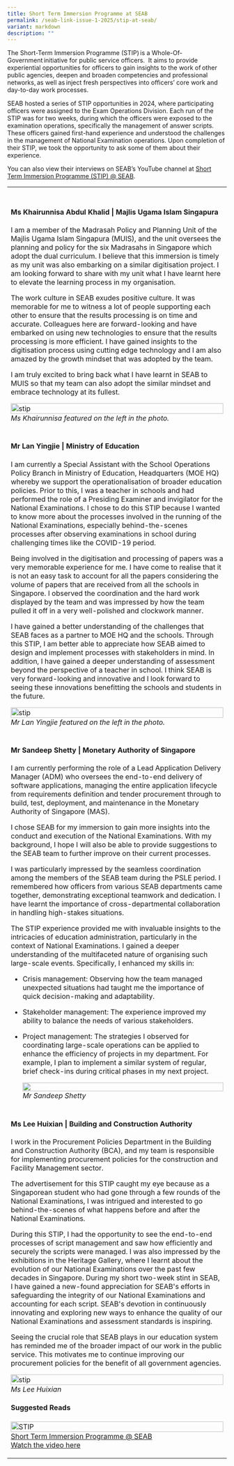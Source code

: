 ```yaml
---
title: Short Term Immersion Programme at SEAB
permalink: /seab-link-issue-1-2025/stip-at-seab/
variant: markdown
description: ""
---
```

<p>The Short-Term Immersion Programme (STIP) is a Whole-Of-Government initiative
for public service officers.&nbsp; It aims to provide experiential opportunities
for officers to gain insights to the work of other public agencies, deepen
and broaden competencies and professional networks, as well as inject fresh
perspectives into officers’ core work and day-to-day work processes. &nbsp;</p>
<p>SEAB hosted a series of STIP opportunities in 2024, where participating
officers were assigned to the Exam Operations Division. Each run of the
STIP was for two weeks, during which the officers were exposed to the examination
operations, specifically the management of answer scripts. These officers
gained first-hand experience and understood the challenges in the management
of National Examination operations. Upon completion of their STIP, we took
the opportunity to ask some of them about their experience.&nbsp;&nbsp;</p>
<p>You can also view their interviews on SEAB’s YouTube channel at <a href="https://www.youtube.com/watch?v=61ULsPX2JBs" rel="noopener noreferrer nofollow" target="_blank">Short Term Immersion Programme (STIP) @ SEAB</a>.&nbsp;</p>
<table style="minWidth: 25px">
<colgroup>
<col>
</colgroup>
<tbody>
<tr>
<td rowspan="1" colspan="1">
<p></p>
</td>
</tr>
<tr>
<td rowspan="1" colspan="1">
<h4>Ms Khairunnisa Abdul Khalid | Majlis Ugama Islam Singapura&nbsp;</h4>
<p>I am a member of the Madrasah Policy and Planning Unit of the Majlis Ugama
Islam Singapura (MUIS), and the unit oversees the planning and policy for
the six Madrasahs in Singapore which adopt the dual curriculum. I believe
that this immersion is timely as my unit was also embarking on a similar
digitisation project. I am looking forward to share with my unit what I
have learnt here to elevate the learning process in my organisation.&nbsp;</p>
<p>The work culture in SEAB exudes positive culture. It was memorable for
me to witness a lot of people supporting each other to ensure that the
results processing is on time and accurate. Colleagues here are forward-looking
and have embarked on using new technologies to ensure that the results
processing is more efficient. I have gained insights to the digitisation
process using cutting edge technology and I am also amazed by the growth
mindset that was adopted by the team.&nbsp;</p>
<p>I am truly excited to bring back what I have learnt in SEAB to MUIS so
that my team can also adopt the similar mindset and embrace technology
at its fullest.&nbsp;</p>
<div class="isomer-image-wrapper">
<img style="width: 100%" height="auto" width="100%" alt="stip" src="/images/SEABlink/stip1.jpg">
</div>
<em>Ms Khairunnisa featured on the left in the photo.</em>
<p></p>
<p></p>
<p></p>
</td>
</tr>
<tr>
<td rowspan="1" colspan="1">
<h4>Mr Lan Yingjie | Ministry of Education&nbsp;</h4>
<p>I am currently a Special Assistant with the School Operations Policy Branch
in Ministry of Education, Headquarters (MOE HQ) whereby we support the
operationalisation of broader education policies. Prior to this, I was
a teacher in schools and had performed the role of a Presiding Examiner
and invigilator for the National Examinations. I chose to do this STIP
because I wanted to know more about the processes involved in the running
of the National Examinations, especially behind-the-scenes processes after
observing examinations in school during challenging times like the COVID-19
period.  &nbsp;</p>
<p>Being involved in the digitisation and processing of papers was a very
memorable experience for me. I have come to realise that it is not an easy
task to account for all the papers considering the volume of papers that
are received from all the schools in Singapore. I observed the coordination
and the hard work displayed by the team and was impressed by how the team
pulled it off in a very well-polished and clockwork manner.  &nbsp;</p>
<p>I have gained a better understanding of the challenges that SEAB faces
as a partner to MOE HQ and the schools. Through this STIP, I am better
able to appreciate how SEAB aimed to design and implement processes with
stakeholders in mind. In addition, I have gained a deeper understanding
of assessment beyond the perspective of a teacher in school. I think SEAB
is very forward-looking and innovative and I look forward to seeing these
innovations benefitting the schools and students in the future.&nbsp;</p>
<div class="isomer-image-wrapper">
<img style="width: 100%" height="auto" width="100%" alt="stip" src="/images/SEABlink/stip2.jpg">
</div>
<em>Mr Lan Yingjie featured on the left in the photo.</em>
<p></p>
<p></p>
<p></p>
</td>
</tr>
<tr>
<td rowspan="1" colspan="1">
<h4>Mr Sandeep Shetty | Monetary Authority of Singapore&nbsp;&nbsp;</h4>
<p>I am currently performing the role of a Lead Application Delivery Manager
(ADM) who oversees the end-to-end delivery of software applications, managing
the entire application lifecycle from requirements definition and tender
procurement through to build, test, deployment, and maintenance in the
Monetary Authority of Singapore (MAS).&nbsp;&nbsp;</p>
<p>I chose SEAB for my immersion to gain more insights into the conduct and
execution of the National Examinations. With my background, I hope I will
also be able to provide suggestions to the SEAB team to further improve
on their current processes.</p>
<p>I was particularly impressed by the seamless coordination among the members
of the SEAB team during the PSLE period. I remembered how officers from
various SEAB departments came together, demonstrating exceptional teamwork
and dedication. I have learnt the importance of cross-departmental collaboration
in handling high-stakes situations.&nbsp;</p>
<p>The STIP experience provided me with invaluable insights to the intricacies
of education administration, particularly in the context of National Examinations.
I gained a deeper understanding of the multifaceted nature of organising
such large-scale events. Specifically, I enhanced my skills in:&nbsp;</p>
<ul data-tight="true" class="tight">
<li>
<p>Crisis management: Observing how the team managed unexpected situations
had taught me the importance of quick decision-making and adaptability.&nbsp;</p>
</li>
<li>
<p>Stakeholder management: The experience improved my ability to balance
the needs of various stakeholders.&nbsp;</p>
</li>
<li>
<p>Project management: The strategies I observed for coordinating large-scale
operations can be applied to enhance the efficiency of projects in my department.
For example, I plan to implement a similar system of regular, brief check-ins
during critical phases in my next project.&nbsp;&nbsp;</p>
<p></p>
<div class="isomer-image-wrapper">
<img style="width: 100%" height="auto" width="100%" alt="" src="/images/SEABlink/sandeep.jpg">
</div>
<em>Mr Sandeep Shetty</em>
<p></p>
</li>
</ul>
</td>
</tr>
<tr>
<td rowspan="1" colspan="1">
<h4>Ms Lee Huixian&nbsp;| Building and Construction Authority&nbsp;</h4>
<p>I work in the Procurement Policies Department in the Building and Construction
Authority (BCA), and my team is responsible for implementing procurement
policies for the construction and Facility Management sector.&nbsp;</p>
<p>The advertisement for this STIP caught my eye because as a Singaporean
student who had gone through a few rounds of the National Examinations,
I was intrigued and interested to go behind-the-scenes of what happens
before and after the National Examinations.&nbsp;</p>
<p>During this STIP, I had the opportunity to see the end-to-end processes
of script management and saw how efficiently and securely the scripts were
managed. I was also impressed by the exhibitions in the Heritage Gallery,
where I learnt about the evolution of our National Examinations over the
past few decades in Singapore. During my short two-week stint in SEAB,
I have gained a new-found appreciation for SEAB's efforts in safeguarding
the integrity of our National Examinations and accounting for each script.
SEAB's devotion in continuously innovating and exploring new ways to enhance
the quality of our National Examinations and assessment standards is inspiring.&nbsp;</p>
<p>Seeing the crucial role that SEAB plays in our education system has reminded
me of the broader impact of our work in the public service. This motivates
me to continue improving our procurement policies for the benefit of all
government agencies.&nbsp;</p>
<div class="isomer-image-wrapper">
<img style="width: 100%" height="auto" width="100%" alt="stip" src="/images/SEABlink/stip4.jpg">
</div>
<em>Ms Lee Huixian</em>
<p></p>
<p></p>
<h4><strong>Suggested Reads</strong></h4>
<div class="isomer-card-grid"><a rel="noopener noreferrer nofollow" href="https://www.youtube.com/watch?v=61ULsPX2JBs" class="isomer-card"><div class="isomer-card-image"><div class="isomer-image-wrapper"><img style="width: 100%" height="auto" width="100%" alt="STIP" src="/images/SEABlink/stip_YT.png"></div></div><div class="isomer-card-body"><div class="isomer-card-title">Short Term Immersion Programme @ SEAB</div><div class="isomer-card-link">Watch the video here</div></div></a>
</div>
<p></p>
</td>
</tr>
</tbody>
</table>
<p></p>